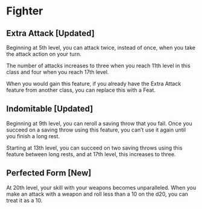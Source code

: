 # Fighter

## Extra Attack [Updated]

Beginning at 5th level, you can attack twice, instead of once, when you take the attack action on your turn.

The number of attacks increases to three when you reach 11th level in this class and four when you reach 17th level.

When you would gain this feature, if you already have the Extra Attack feature from another class, you can replace this with a Feat.

## Indomitable [Updated]

Beginning at 9th level, you can reroll a saving throw that you fail.  Once you succeed on a saving throw using this feature, you can’t use it again until you finish a long rest.

Starting at 13th level, you can succeed on two saving throws using this feature between long rests, and at 17th level, this increases to three.

## Perfected Form [New]

At 20th level, your skill with your weapons becomes unparalleled.  When you make an attack with a weapon and roll less than a 10 on the d20, you can treat it as a 10.
